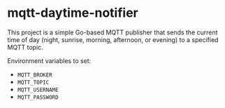 # mqtt-daytime-notifier
This project is a simple Go-based MQTT publisher that sends the current time of day (night, sunrise, morning, afternoon, or evening) to a specified MQTT topic.

Environment variables to set:
 * `MQTT_BROKER`
 * `MQTT_TOPIC`
 * `MQTT_USERNAME`
 * `MQTT_PASSWORD`
